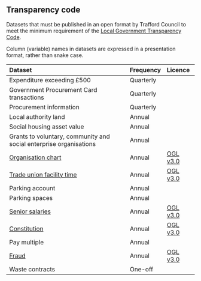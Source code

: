 ## Transparency code

Datasets that must be published in an open format by Trafford Council to meet the minimum requirement of the [Local Government Transparency Code](https://www.gov.uk/government/publications/local-government-transparency-code-2015).

Column (variable) names in datasets are expressed in a presentation format, rather than snake case.


|Dataset |Frequency |Licence |
|:--- |:--- |:--- |
|Expenditure exceeding £500 |Quarterly | |
|Government Procurement Card transactions |Quarterly | |
|Procurement information |Quarterly | |
|Local authority land |Annual | |
|Social housing asset value |Annual | |
|Grants to voluntary, community and social enterprise organisations |Annual | |
|[Organisation chart](organisation_chart) |Annual |[OGL v3.0](http://www.nationalarchives.gov.uk/doc/open-government-licence/version/3/) |
|[Trade union facility time](trade_union_facility_time) |Annual | [OGL v3.0](http://www.nationalarchives.gov.uk/doc/open-government-licence/version/3/)|
|Parking account |Annual | |
|Parking spaces |Annual | |
|[Senior salaries](senior_salaries) |Annual | [OGL v3.0](http://www.nationalarchives.gov.uk/doc/open-government-licence/version/3/) |
|[Constitution](constitution) |Annual | [OGL v3.0](http://www.nationalarchives.gov.uk/doc/open-government-licence/version/3/)|
|Pay multiple |Annual | |
|[Fraud](fraud) |Annual | [OGL v3.0](http://www.nationalarchives.gov.uk/doc/open-government-licence/version/3/)|
|Waste contracts |One-off | |
